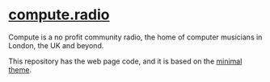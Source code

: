 # [compute.radio](compute.radio)
Compute is a no profit community radio, the home of computer musicians in London, the UK and beyond.

This repository has the web page code, and it is based on the [minimal theme](https://github.com/pages-themes/minimal).
